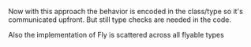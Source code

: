 Now with this approach the behavior is encoded in the class/type so it's 
communicated upfront. But still type checks are needed in the code.

Also the implementation of Fly is scattered across all flyable types